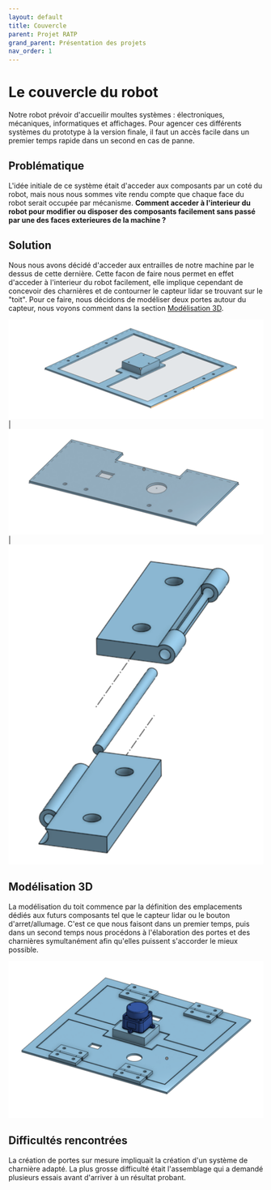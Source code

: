 ```yaml
---
layout: default
title: Couvercle
parent: Projet RATP
grand_parent: Présentation des projets
nav_order: 1
---
```


# Le couvercle du robot

Notre robot prévoir d'accueilir moultes systèmes : électroniques, mécaniques, informatiques et affichages. Pour agencer ces différents systèmes du prototype à la version finale, il faut un accès facile dans un premier temps rapide dans un second en cas de panne.

## Problématique

L'idée initiale de ce système était d'acceder aux composants par un coté du robot, mais nous nous sommes vite rendu compte que chaque face du robot serait occupée par mécanisme. **Comment acceder à l'interieur du robot pour modifier ou disposer des composants facilement sans passé par une des faces exterieures de la machine ?**

## Solution

Nous nous avons décidé d'acceder aux entrailles de notre machine par le dessus de cette dernière. Cette facon de faire nous permet en effet d'acceder à l'interieur du robot facilement, elle implique cependant de concevoir des charnières et de contourner le capteur lidar se trouvant sur le "toit". Pour ce faire, nous décidons de modéliser deux portes autour du capteur, nous voyons comment dans la section [Modélisation 3D](#modélisation-3d).

![](../../assets/RATP/couvercle/couvercle_espaces-portes.png) | ![](../../assets/RATP/couvercle/porte.png) | ![](../../assets/RATP/couvercle/charniere.png)

## Modélisation 3D

La modélisation du toit commence par la définition des emplacements dédiés aux futurs composants tel que le capteur lidar ou le bouton d'arret/allumage. C'est ce que nous faisont dans un premier temps, puis dans un second temps nous procédons à l'élaboration des portes et des charnières symultanément afin qu'elles puissent s'accorder le mieux possible.

![](../../assets/RATP/couvercle/couvercle.png)

## Difficultés rencontrées

La création de portes sur mesure impliquait la création d'un système de charnière adapté. La plus grosse difficulté était l'assemblage qui a demandé plusieurs essais avant d'arriver à un résultat probant.
